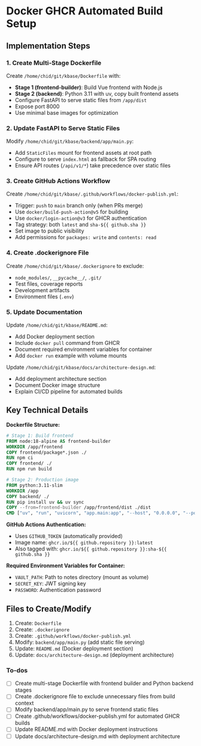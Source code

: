 <!-- e136cc15-ec41-473d-b321-0084f55ceed0 b3dae8f8-8c52-4eda-a667-31bee899970e -->
# Docker GHCR Automated Build Setup

## Implementation Steps

### 1. Create Multi-Stage Dockerfile

Create `/home/chid/git/kbase/Dockerfile` with:

- **Stage 1 (frontend-builder)**: Build Vue frontend with Node.js
- **Stage 2 (backend)**: Python 3.11 with uv, copy built frontend assets
- Configure FastAPI to serve static files from `/app/dist`
- Expose port 8000
- Use minimal base images for optimization

### 2. Update FastAPI to Serve Static Files

Modify `/home/chid/git/kbase/backend/app/main.py`:

- Add `StaticFiles` mount for frontend assets at root path
- Configure to serve `index.html` as fallback for SPA routing
- Ensure API routes (`/api/v1/*`) take precedence over static files

### 3. Create GitHub Actions Workflow

Create `/home/chid/git/kbase/.github/workflows/docker-publish.yml`:

- Trigger: `push` to `main` branch only (when PRs merge)
- Use `docker/build-push-action@v5` for building
- Use `docker/login-action@v3` for GHCR authentication
- Tag strategy: both `latest` and `sha-${{ github.sha }}`
- Set image to public visibility
- Add permissions for `packages: write` and `contents: read`

### 4. Create .dockerignore File

Create `/home/chid/git/kbase/.dockerignore` to exclude:

- `node_modules/`, `__pycache__/`, `.git/`
- Test files, coverage reports
- Development artifacts
- Environment files (`.env`)

### 5. Update Documentation

Update `/home/chid/git/kbase/README.md`:

- Add Docker deployment section
- Include `docker pull` command from GHCR
- Document required environment variables for container
- Add `docker run` example with volume mounts

Update `/home/chid/git/kbase/docs/architecture-design.md`:

- Add deployment architecture section
- Document Docker image structure
- Explain CI/CD pipeline for automated builds

## Key Technical Details

**Dockerfile Structure:**

```dockerfile
# Stage 1: Build frontend
FROM node:18-alpine AS frontend-builder
WORKDIR /app/frontend
COPY frontend/package*.json ./
RUN npm ci
COPY frontend/ ./
RUN npm run build

# Stage 2: Production image
FROM python:3.11-slim
WORKDIR /app
COPY backend/ ./
RUN pip install uv && uv sync
COPY --from=frontend-builder /app/frontend/dist ./dist
CMD ["uv", "run", "uvicorn", "app.main:app", "--host", "0.0.0.0", "--port", "8000"]
```

**GitHub Actions Authentication:**

- Uses `GITHUB_TOKEN` (automatically provided)
- Image name: `ghcr.io/${{ github.repository }}:latest`
- Also tagged with: `ghcr.io/${{ github.repository }}:sha-${{ github.sha }}`

**Required Environment Variables for Container:**

- `VAULT_PATH`: Path to notes directory (mount as volume)
- `SECRET_KEY`: JWT signing key
- `PASSWORD`: Authentication password

## Files to Create/Modify

1. Create: `Dockerfile`
2. Create: `.dockerignore`
3. Create: `.github/workflows/docker-publish.yml`
4. Modify: `backend/app/main.py` (add static file serving)
5. Update: `README.md` (Docker deployment section)
6. Update: `docs/architecture-design.md` (deployment architecture)

### To-dos

- [ ] Create multi-stage Dockerfile with frontend builder and Python backend stages
- [ ] Create .dockerignore file to exclude unnecessary files from build context
- [ ] Modify backend/app/main.py to serve frontend static files
- [ ] Create .github/workflows/docker-publish.yml for automated GHCR builds
- [ ] Update README.md with Docker deployment instructions
- [ ] Update docs/architecture-design.md with deployment architecture